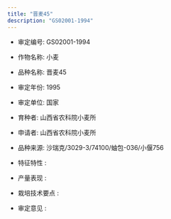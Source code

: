 ```yaml
---
title: "晋麦45"
description: "GS02001-1994"
---
```

* 审定编号:  GS02001-1994

*  作物名称:  小麦

*  品种名称:  晋麦45

*  审定年份:  1995

*  审定单位:  国家

* 育种者:  山西省农科院小麦所

*  申请者:  山西省农科院小麦所

*  品种来源:  沙瑞克/3029-3/74100/蚰包-036/小偃756

*  特征特性 : 

 
*  产量表现 : 


*  栽培技术要点 : 


*  审定意见 : 

